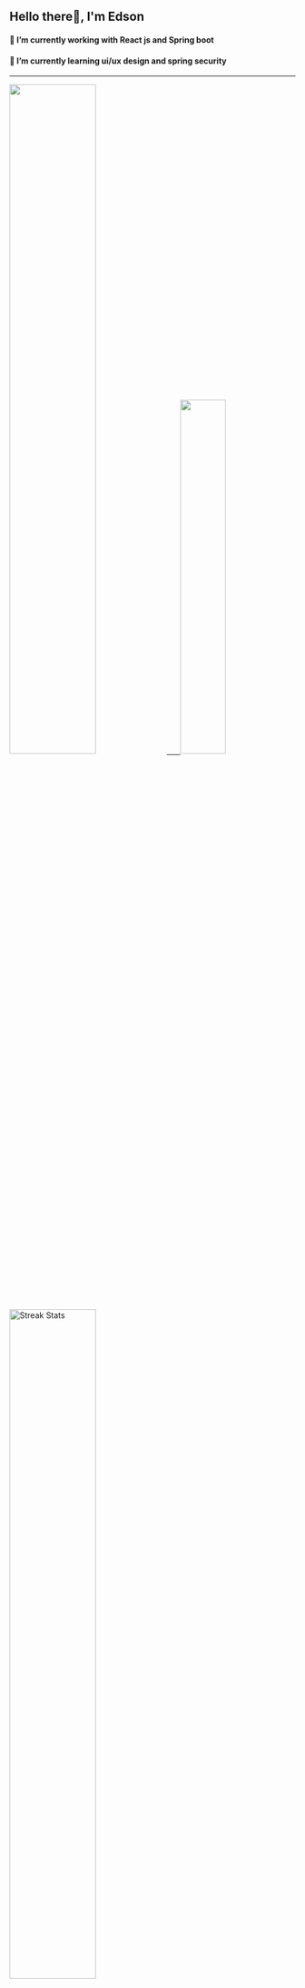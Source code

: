 
## Hello there👋, I'm Edson 

#### 🔭 I’m currently working with React js and Spring boot 
#### 🌱 I’m currently learning ui/ux design and spring security
---
    
  

 <p align="left">
  <a href="https://github.com/EdsonNhancale">
  <img width=55% src="https://github-readme-stats.vercel.app/api?username=EdsonNhancale&show_icons=true&theme=dracula&include_all_commits=true&count_private=true"/>&nbsp;&nbsp;&nbsp;&nbsp;&nbsp;
  <img  width=40% src="https://github-readme-stats.vercel.app/api/top-langs/?username=EdsonNhancale&layout=compact&langs_count=7&theme=dracula"/>
</p>

  <p align="left">
    <a href="https://github.com/EdsonNhancale"><img width=55% alt="Streak Stats" src="https://github-readme-streak-stats.herokuapp.com/?user=EdsonNhancale&theme=dracula"/></a>
   </p>

 
 <!--START_SECTION:waka-->

```txt
From: 16 November 2022 - To: 24 January 2024

Total Time: 733 hrs 29 mins

JavaScript        410 hrs 20 mins ██████████████░░░░░░░░░░░   55.94 %
TypeScript        225 hrs 3 mins  ███████▓░░░░░░░░░░░░░░░░░   30.68 %
JSON              30 hrs          █░░░░░░░░░░░░░░░░░░░░░░░░   04.09 %
Dart              14 hrs 23 mins  ▒░░░░░░░░░░░░░░░░░░░░░░░░   01.96 %
Other             10 hrs 37 mins  ▒░░░░░░░░░░░░░░░░░░░░░░░░   01.45 %
```

<!--END_SECTION:waka-->

<div> 
  <a href="www.linkedin.com/in/edson-nhancale-7849781a6" target="_blank"><img src="https://img.shields.io/badge/-LinkedIn-%230077B5?style=for-the-badge&logo=linkedin&logoColor=white" target="_blank"></a> 

</div>

